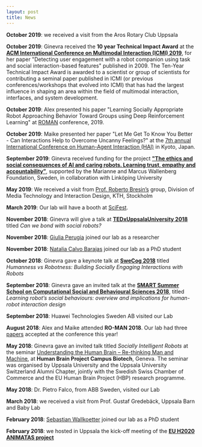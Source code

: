 ```yaml
---
layout: post
title: News
---
```


**October 2019**: we received a visit from the Aros Rotary Club Uppsala

**October 2019**: Ginevra received the **10 year Technical Impact Award** at the [**ACM International Conference on Multimodal Interaction (ICMI) 2019**](http://icmi.acm.org/2019/), for her paper "Detecting user engagement with a robot companion using task and social interaction-based features" published in 2009.
The Ten-Year Technical Impact Award  is awarded to a scientist or group of scientists for contributing a seminal paper published in ICMI (or previous conferences/workshops that evolved into ICMI) that has had the largest influence in shaping an area within the field of multimodal interaction, interfaces, and system development.

**October 2019**: Alex presented his paper "Learning Socially Appropriate Robot Approaching Behavior Toward Groups using Deep Reinforcement Learning" at <a class="news-link" href="http://ro-man2019.org/">ROMAN</a> conference, 2019.

**October 2019**: Maike presented her paper "Let Me Get To Know You Better - Can Interactions Help to Overcome Uncanny Feelings?" at the <a class="news-link" href="http://hai-conference.net/hai2019/">7th annual International Conference on Human-Agent Interaction (HAI)</a> in Kyoto, Japan.

**September 2019**: Ginevra received funding for the project [**"The ethics and social consequences of AI and caring robots. Learning trust, empathy and accountability”**](http://wasp-hs.org/), supported by the Marianne and Marcus Wallenberg Foundation, Sweden, in collaboration with Linköping University

**May 2019**: We received a visit from [Prof. Roberto Bresin’s](https://www.kth.se/profile/roberto) group, Division of Media Technology and Interaction Design, KTH, Stockholm

**March 2019**: Our lab will have a booth at [SciFest](https://www.scifest.uu.se).

**November 2018**: Ginevra will give a talk at [**TEDxUppsalaUniversity 2018**](https://tedxuppsalauniversity.com/speakers/) titled *Can we bond with social robots?*


**November 2018**: [Giulia Perugia](https://usr-lab.github.io/people/) joined our lab as a researcher

**November 2018**: [Natalia Calvo Barajas](https://usr-lab.github.io/people/) joined our lab as a PhD student 


**October 2018**: Ginevra gave a keynote talk at [**SweCog 2018**](http://www.swecog.se/conference/2018/) titled *Humanness vs Robotness: Building Socially Engaging Interactions with Robots*


**September 2018**: Ginevra gave an invited talk at the [**SMART Summer School on  Computational Social and Behavioural Sciences 2018**](http://www.animatas.eu/index.php?perma=smart_school), titled *Learning robot’s social behaviours: overview and implications for human-robot interaction design*


**September 2018**: Huawei Technologies Sweden AB visited our Lab

**August 2018**: Alex and Maike attended **RO-MAN 2018**. Our lab had three [papers](https://usr-lab.github.io/publications/) accepted at the conference this year!


**May 2018**: Ginevra gave an invited talk titled *Socially Intelligent Robots* at the seminar [Understanding the Human Brain – Re-thinking Man and Machine](http://www.uu.se/en/news-media/news/article/?id=10680&area=2,4,5,7,16&typ=artikel&lang=en), at **Human Brain Project Campus Biotech**, Geneva. The seminar was organised by Uppsala University and the Uppsala University Switzerland Alumni Chapter, jointly with the Swedish Swiss Chamber of Commerce and the EU Human Brain Project (HBP) research programme. 



**May 2018**: Dr. Pietro Falco, from ABB Sweden, visited our Lab

**March 2018**: we received a visit from Prof. Gustaf Gredebäck, Uppsala Barn and Baby Lab

**February 2018**: [Sebastian Wallkoetter](https://usr-lab.github.io/people/) joined our lab as a PhD student


**February 2018**: we hosted in Uppsala the kick-off meeting of the [**EU H2020 ANIMATAS project**](http://www.animatas.eu/)

